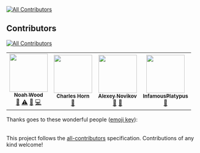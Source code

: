 <!-- ALL-CONTRIBUTORS-BADGE:START - Do not remove or modify this section -->
[![All Contributors](https://img.shields.io/badge/all_contributors-2-orange.svg?style=flat-square)](#contributors-)
<!-- ALL-CONTRIBUTORS-BADGE:END -->

## Contributors
<!-- ALL-CONTRIBUTORS-BADGE:START - Do not remove or modify this section -->
[![All Contributors](https://img.shields.io/badge/all_contributors-1-orange.svg?style=flat-square)](#contributors-)
<!-- ALL-CONTRIBUTORS-LIST:START - Do not remove or modify this section -->
<!-- prettier-ignore-start -->
<!-- markdownlint-disable -->
<table>
  <tr>
    <td align="center"><a href="https://github.com/NoahGWood"><img src="https://avatars3.githubusercontent.com/u/26890744?v=4?s=100" width="100px;" alt=""/><br /><sub><b>Noah Wood</b></sub></a><br /><a href="#tool-NoahGWood" title="Tools">🔧</a> <a href="https://github.com/Spooky-Manufacturing/8Q/commits?author=NoahGWood" title="Tests">⚠️</a> <a href="https://github.com/Spooky-Manufacturing/8Q/commits?author=NoahGWood" title="Documentation">📖</a> <a href="https://github.com/Spooky-Manufacturing/8Q/commits?author=NoahGWood" title="Code">💻</a></td>
    <td align="center"><a href="https://github.com/hornc"><img src="https://avatars.githubusercontent.com/u/905545?v=4?s=100" width="100px;" alt=""/><br /><sub><b>Charles Horn</b></sub></a><br /><a href="https://github.com/Spooky-Manufacturing/8Q/commits?author=hornc" title="Documentation">📖</a></td>
    <td align="center"><a href="https://github.com/crtag"><img src="https://avatars.githubusercontent.com/u/120391?v=4?s=100" width="100px;" alt=""/><br /><sub><b>Alexey Novikov</b></sub></a><br /><a href="https://github.com/Spooky-Manufacturing/8Q/commits?author=crtag" title="Documentation">📖</a> <a href="#projectManagement-crtag" title="Project Management">📆</a></td>
    <td align="center"><a href="https://github.com/InfamousPlatypus"><img src="https://avatars.githubusercontent.com/u/45645300?v=4?s=100" width="100px;" alt=""/><br /><sub><b>InfamousPlatypus</b></sub></a><br /><a href="https://github.com/Spooky-Manufacturing/8Q/commits?author=InfamousPlatypus" title="Documentation">📖</a></td>
  </tr>
</table>

<!-- markdownlint-restore -->
<!-- prettier-ignore-end -->

<!-- ALL-CONTRIBUTORS-LIST:END -->
<!-- ALL-CONTRIBUTORS-BADGE:END -->

Thanks goes to these wonderful people ([emoji key](https://allcontributors.org/docs/en/emoji-key)):

<!-- ALL-CONTRIBUTORS-LIST:START - Do not remove or modify this section -->
<!-- prettier-ignore-start -->
<!-- markdownlint-disable -->
<table>
</table>

<!-- markdownlint-enable -->
<!-- prettier-ignore-end -->
<!-- ALL-CONTRIBUTORS-LIST:END -->

This project follows the [all-contributors](https://github.com/all-contributors/all-contributors) specification. Contributions of any kind welcome!

